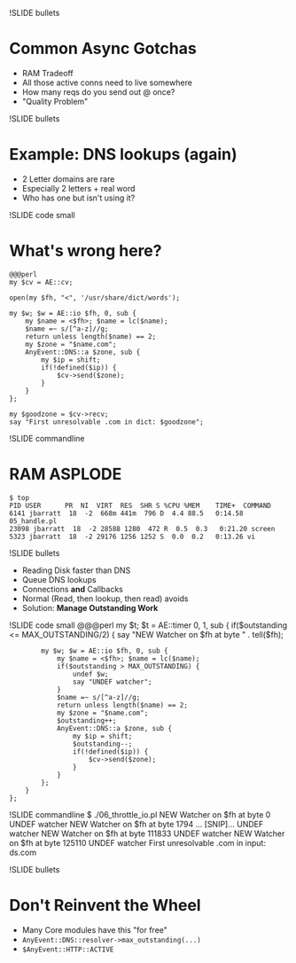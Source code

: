 !SLIDE bullets
# Common Async Gotchas
* RAM Tradeoff
* All those active conns need to live somewhere
* How many reqs do you send out @ once?
* "Quality Problem"

!SLIDE bullets
# Example: DNS lookups (again)
* 2 Letter domains are rare
* Especially 2 letters + real word
* Who has one but isn't using it?

!SLIDE code small
# What's wrong here?
    @@@perl
    my $cv = AE::cv;

    open(my $fh, "<", '/usr/share/dict/words');

    my $w; $w = AE::io $fh, 0, sub {
        my $name = <$fh>; $name = lc($name);
        $name =~ s/[^a-z]//g;
        return unless length($name) == 2;
        my $zone = "$name.com";
        AnyEvent::DNS::a $zone, sub {
            my $ip = shift;
            if(!defined($ip)) {
                $cv->send($zone);
            }
        }
    };

    my $goodzone = $cv->recv;
    say "First unresolvable .com in dict: $goodzone";

!SLIDE commandline
# RAM ASPLODE
    $ top
    PID USER      PR  NI  VIRT  RES  SHR S %CPU %MEM    TIME+  COMMAND
    6141 jbarratt  18  -2  668m 441m  796 D  4.4 88.5   0:14.58 05_handle.pl
    23098 jbarratt  18  -2 28588 1280  472 R  0.5  0.3   0:21.20 screen
    5323 jbarratt  18  -2 29176 1256 1252 S  0.0  0.2   0:13.26 vi                                                                                                    
!SLIDE bullets
* Reading Disk faster than DNS
* Queue DNS lookups
* Connections **and** Callbacks
* Normal (Read, then lookup, then read) avoids
* Solution: **Manage Outstanding Work**

!SLIDE code small
    @@@perl
    my $t; $t = AE::timer 0, 1,
    sub {
        if($outstanding <= MAX_OUTSTANDING/2) {
            say "NEW Watcher on \$fh at byte " . tell($fh);
                   
            my $w; $w = AE::io $fh, 0, sub {
                my $name = <$fh>; $name = lc($name);
                if($outstanding > MAX_OUTSTANDING) {
                    undef $w;
                    say "UNDEF watcher";
                }
                $name =~ s/[^a-z]//g;
                return unless length($name) == 2;
                my $zone = "$name.com";
                $outstanding++;
                AnyEvent::DNS::a $zone, sub {
                    my $ip = shift;
                    $outstanding--;
                    if(!defined($ip)) {
                        $cv->send($zone);
                    }
                }
            };
        } 
    };

!SLIDE commandline
    $ ./06_throttle_io.pl
    NEW Watcher on $fh at byte 0
    UNDEF watcher
    NEW Watcher on $fh at byte 1794
    ... [SNIP]...
    UNDEF watcher
    NEW Watcher on $fh at byte 111833
    UNDEF watcher
    NEW Watcher on $fh at byte 125110
    UNDEF watcher
    First unresolvable .com in input: ds.com

!SLIDE bullets
# Don't Reinvent the Wheel
* Many Core modules have this "for free"
* `AnyEvent::DNS::resolver->max_outstanding(...)`
* `$AnyEvent::HTTP::ACTIVE`
